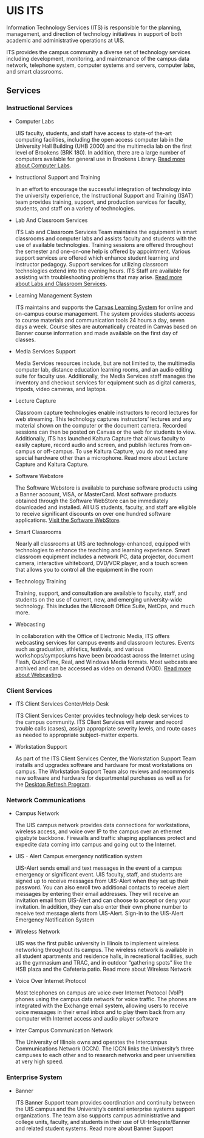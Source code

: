 # UIS ITS

Information Technology Services (ITS) is responsible for the planning, management, and direction of technology initiatives in support of both academic and administrative operations at UIS.

ITS provides the campus community a diverse set of technology services including development, monitoring, and maintenance of the campus data network, telephone system, computer systems and servers, computer labs, and smart classrooms.

## Services

### Instructional Services

- Computer Labs

    UIS faculty, students, and staff have access to state-of the-art computing facilities, including the open access computer lab in the University Hall Building (UHB 2000) and the multimedia lab on the first level of Brookens (BRK 180). In addition, there are a large number of computers available for general use in Brookens Library. [Read more about Computer Labs](https://www.uis.edu/its).

- Instructional Support and Training

    In an effort to encourage the successful integration of technology into the university experience, the Instructional Support and Training (ISAT) team provides training, support, and production services for faculty, students, and staff on a variety of technologies.

- Lab And Classroom Services

    ITS Lab and Classroom Services Team maintains the equipment in smart classrooms and computer labs and assists faculty and students with the use of available technologies. Training sessions are offered throughout the semester and one-on-one help is offered by appointment. Various support services are offered which enhance student learning and instructor pedagogy. Support services for utilizing classroom technologies extend into the evening hours. ITS Staff are available for assisting with troubleshooting problems that may arise. [Read more about Labs and Classroom Services](https://www.uis.edu/its).

- Learning Management System

    ITS maintains and supports the [Canvas Learning System](https://uispringfield.instructure.com) for online and on-campus course management. The system provides students access to course materials and communication tools 24 hours a day, seven days a week. Course sites are automatically created in Canvas based on Banner course information and made available on the first day of classes.

- Media Services Support

    Media Services resources include, but are not limited to, the multimedia computer lab, distance education learning rooms, and an audio editing suite for faculty use. Additionally, the Media Services staff manages the inventory and checkout services for equipment such as digital cameras, tripods, video cameras, and laptops.

- Lecture Capture  
  
    Classroom capture technologies enable instructors to record lectures for web streaming. This technology captures instructors’ lectures and any material shown on the computer or the document camera. Recorded sessions can then be posted on Canvas or the web for students to view. Additionally, ITS has launched Kaltura Capture that allows faculty to easily capture, record audio and screen, and publish lectures from on-campus or off-campus. To use Kaltura Capture, you do not need any special hardware other than a microphone. Read more about Lecture Capture and Kaltura Capture.

- Software Webstore

    The Software Webstore is available to purchase software products using a Banner account, VISA, or MasterCard. Most software products obtained through the Software WebStore can be immediately downloaded and installed. All UIS students, faculty, and staff are eligible to receive significant discounts on over one hundred software applications. [Visit the Software WebStore](https://webstore.illinois.edu/home/).

- Smart Classrooms
  
    Nearly all classrooms at UIS are technology-enhanced, equipped with technologies to enhance the teaching and learning experience. Smart classroom equipment includes a network PC, data projector, document camera, interactive whiteboard, DVD/VCR player, and a touch screen that allows you to control all the equipment in the room

- Technology Training

    Training, support, and consultation are available to faculty, staff, and students on the use of current, new, and emerging university-wide technology. This includes the Microsoft Office Suite, NetOps, and much more.

- Webcasting

    In collaboration with the Office of Electronic Media, ITS offers webcasting services for campus events and classroom lectures. Events such as graduation, athletics, festivals, and various workshops/symposiums have been broadcast across the Internet using Flash, QuickTime, Real, and Windows Media formats. Most webcasts are archived and can be accessed as video on demand (VOD). [Read more about Webcasting](https://www.uis.edu/its).


### Client Services

- ITS Client Services Center/Help Desk

    ITS Client Services Center provides technology help desk services to the campus community. ITS Client Services will answer and record trouble calls (cases), assign appropriate severity levels, and route cases as needed to appropriate subject-matter experts.

- Workstation Support

  As part of the ITS Client Services Center, the Workstation Support Team installs and upgrades software and hardware for most workstations on campus. The Workstation Support Team also reviews and recommends new software and hardware for departmental purchases as well as for the [Desktop Refresh Program](https://www.uis.edu/its/services-uis/desktop-refresh-program).


### Network Communications

- Campus Network

  The UIS campus network provides data connections for workstations, wireless access, and voice over IP to the campus over an ethernet gigabyte backbone. Firewalls and traffic shaping appliances protect and expedite data coming into campus and going out to the Internet.

- UIS - Alert Campus emergency notification system

  UIS-Alert sends email and text messages in the event of a campus emergency or significant event. UIS faculty, staff, and students are signed up to receive messages from UIS-Alert when they set up their password. You can also enroll two additional contacts to receive alert messages by entering their email addresses. They will receive an invitation email from UIS-Alert and can choose to accept or deny your invitation. In addition, they can also enter their own phone number to receive text message alerts from UIS-Alert. Sign-in to the UIS-Alert Emergency Notification System

- Wireless Network

  UIS was the first public university in Illinois to implement wireless networking throughout its campus. The wireless network is available in all student apartments and residence halls, in recreational facilities, such as the gymnasium and TRAC, and in outdoor “gathering spots” like the HSB plaza and the Cafeteria patio. Read more about Wireless Network

- Voice Over Internet Protocol

  Most telephones on campus are voice over Internet Protocol (VoIP) phones using the campus data network for voice traffic. The phones are integrated with the Exchange email system, allowing users to receive voice messages in their email inbox and to play them back from any computer with Internet access and audio player software

- Inter Campus Communication Network

  The University of Illinois owns and operates the Intercampus Communications Network (ICCN). The ICCN links the University’s three campuses to each other and to research networks and peer universities at very high speed.

### Enterprise System

- Banner

  ITS Banner Support team provides coordination and continuity between the UIS campus and the University’s central enterprise systems support organizations. The team also supports campus administrative and college units, faculty, and students in their use of UI-Integrate/Banner and related student systems. Read more about Banner Support




